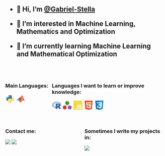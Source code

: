 <h2>

- 👋 Hi, I’m <a href="https://github.com/Gabriel-Stella">@Gabriel-Stella</a>

- 👀 I’m interested in Machine Learning, Mathematics and Optimization
- 🌱 I’m currently learning Machine Learning and Mathematical Optimization
</h2>

<br>
<br>



<div style="display: table;">
  <div style="display: table-row;"> 
    <div style="width: 25%; display: table-cell;">
      <h3>Main Languages:</h3>
      <img align="center" alt="Python" height="30" src="https://raw.githubusercontent.com/devicons/devicon/master/icons/python/python-original.svg">
      <img align="center" alt="Matlab" height="30" src="https://raw.githubusercontent.com/devicons/devicon/master/icons/matlab/matlab-original.svg">
    </div>
    <div style="width: 60%; display: table-cell;">
      <h3>Languages I want to learn or improve knowledge:</h3>
      <img align="center" alt="R" height="30" src="https://raw.githubusercontent.com/devicons/devicon/master/icons/r/r-original.svg">
      <img align="center" alt="Julia" height="30" src="https://raw.githubusercontent.com/devicons/devicon/master/icons/julia/julia-original.svg">
      <img align="center" alt="Js" height="30" src="https://raw.githubusercontent.com/devicons/devicon/master/icons/javascript/javascript-plain.svg">
      <img align="center" alt="HTML" height="30" src="https://raw.githubusercontent.com/devicons/devicon/master/icons/html5/html5-original.svg">
      <img align="center" alt="CSS" height="30" src="https://raw.githubusercontent.com/devicons/devicon/master/icons/css3/css3-original.svg">
    </div>
  </div>
</div>


<br>
<br>


<div style="display: table;">
  <div style="display: table-row;"> 
    <div style="width: 50%; display: table-cell;">
      <h3>Contact me:</h3>
      <a href = "mailto:gabrielstella28@gmail.com"><img src="https://img.shields.io/badge/-Gmail-%23333?style=for-the-badge&logo=gmail&logoColor=white" target="_blank"></a>
      <a href="https://www.linkedin.com/in/gabriel-stella-6568a719b/" target="_blank"><img src="https://img.shields.io/badge/-LinkedIn-%230077B5?style=for-the-badge&logo=linkedin&logoColor=white" target="_blank"></a> 
    </div>
    <div style="width: 50%; display: table-cell;">
      <h3>Sometimes I write my projects in:</h3>
      <a href="https://medium.com/@gabrielstella28" target="_blank"><img src="https://img.shields.io/badge/medium-%2312100E.svg?&style=for-the-badge&logo=medium&logoColor=white" target="_blank"></a> 
    </div>
  </div>
</div>


<!---
Gabriel-Stella/Gabriel-Stella is a ✨ special ✨ repository because its `README.md` (this file) appears on your GitHub profile.
You can click the Preview link to take a look at your changes.
--->
